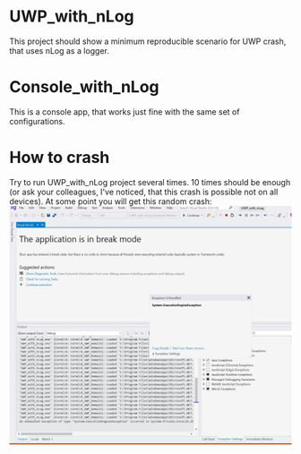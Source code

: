 # UWP_with_nLog
This project should show a minimum reproducible scenario for UWP crash, that uses nLog as a logger.

# Console_with_nLog
This is a console app, that works just fine with the same set of configurations.

# How to crash
Try to run UWP_with_nLog project several times. 10 times should be enough (or ask your colleagues, I've noticed, that this crash is possible not on all devices). At some point you will get this random crash:
![crash](img/crash.JPG?raw=true)
